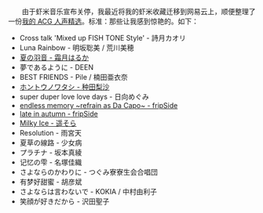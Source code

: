 　　由于虾米音乐宣布关停，我最近将我的虾米收藏迁移到网易云上，顺便整理了一份[我的 ACG 人声精选](https://music.163.com/playlist?id=5481076316)。标准：那些让我感到惊艳的。如下：

* Cross talk 'Mixed up FISH TONE Style' - 詩月カオリ
* Luna Rainbow - 明坂聡美 / 荒川美穂
* [夏の羽音 - 霜月はるか](https://music.douban.com/subject/1799265/)
* 夢であるように - DEEN
* BEST FRIENDS - Pile / 楠田亜衣奈
* [ホントウノワタシ - 种田梨沙](https://music.douban.com/subject/26087805/)
* super duper love love days - 日向めぐみ
* [endless memory ~refrain as Da Capo~ - fripSide](https://music.douban.com/subject/11595903/)
* [late in autumn - fripSide](https://music.douban.com/subject/4159326/)
* [Milky Ice - 遥そら](https://music.douban.com/subject/11585153/)
* Resolution - 雨宮天
* 夏草の線路 - 少女病
* プラチナ - 坂本真綾
* 记忆の雫 - 名塚佳織
* さよならのかわりに - つぐみ寮寮生会合唱団
* 有梦好甜蜜 - 胡彦斌
* さよならは言わないで - KOKIA / 中村由利子
* 笑顔が好きだから - 沢田聖子
